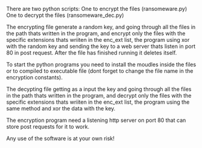 There are two python scripts:
One to encrypt the files (ransomeware.py)
One to decrypt the files (ransomeware_dec.py)

The encrypting file generate a random key, and going through all the files
in the path thats written in the program, and encrypt only the files with the specific extensions
thats wriiten in the enc_ext list, the program using xor with the random key and sending 
the key to a web server thats listen in port 80 in post request.
After the file has finished running it deletes itself.

To start the python programs you need to install the moudles inside the files
or to compiled to executable file (dont forget to change the file name in the encryption constants).

The decypting file getting as a input the key and going through all the files
in the path thats written in the program, and decrypt only the files with the specific extensions
thats wriiten in the enc_ext list, the program using the same method and xor the data with the key.

The encryption program need a listening http server on port 80 that can store
post requests for it to work.


Any use of the software is at your own risk!
